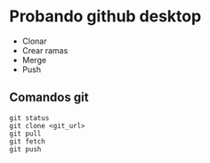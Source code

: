 # Probando github desktop

- Clonar
- Crear ramas
- Merge
- Push

## Comandos git
```
git status
git clone <git_url>
git pull
git fetch
git push
```